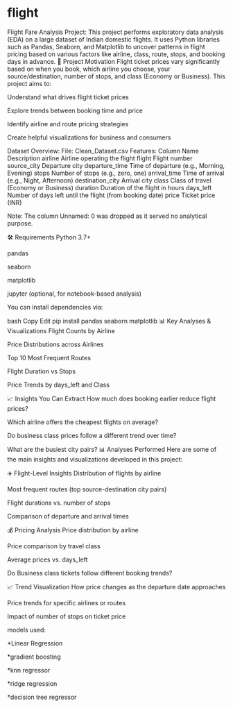 # flight
Flight Fare Analysis Project:
This project performs exploratory data analysis (EDA) on a large dataset of Indian domestic flights. It uses Python libraries such as Pandas, Seaborn, and Matplotlib to uncover patterns in flight pricing based on various factors like airline, class, route, stops, and booking days in advance.
📌 Project Motivation
Flight ticket prices vary significantly based on when you book, which airline you choose, your source/destination, number of stops, and class (Economy or Business). This project aims to:

Understand what drives flight ticket prices

Explore trends between booking time and price

Identify airline and route pricing strategies

Create helpful visualizations for business and consumers

Dataset Overview:
File: Clean_Dataset.csv
Features:
Column Name	Description
airline	Airline operating the flight
flight	Flight number
source_city	Departure city
departure_time	Time of departure (e.g., Morning, Evening)
stops	Number of stops (e.g., zero, one)
arrival_time	Time of arrival (e.g., Night, Afternoon)
destination_city	Arrival city
class	Class of travel (Economy or Business)
duration	Duration of the flight in hours
days_left	Number of days left until the flight (from booking date)
price	Ticket price (INR)

Note: The column Unnamed: 0 was dropped as it served no analytical purpose.

🛠️ Requirements
Python 3.7+

pandas

seaborn

matplotlib

jupyter (optional, for notebook-based analysis)

You can install dependencies via:

bash
Copy
Edit
pip install pandas seaborn matplotlib
📊 Key Analyses & Visualizations
Flight Counts by Airline

Price Distributions across Airlines

Top 10 Most Frequent Routes

Flight Duration vs Stops

Price Trends by days_left and Class

📈 Insights You Can Extract
How much does booking earlier reduce flight prices?

Which airline offers the cheapest flights on average?

Do business class prices follow a different trend over time?

What are the busiest city pairs?
📊 Analyses Performed
Here are some of the main insights and visualizations developed in this project:

✈️ Flight-Level Insights
Distribution of flights by airline

Most frequent routes (top source-destination city pairs)

Flight durations vs. number of stops

Comparison of departure and arrival times

💰 Pricing Analysis
Price distribution by airline

Price comparison by travel class

Average prices vs. days_left

Do Business class tickets follow different booking trends?

📈 Trend Visualization
How price changes as the departure date approaches

Price trends for specific airlines or routes

Impact of number of stops on ticket price


models used:

*Linear Regression

*gradient boosting

*knn regressor

*ridge regression

*decision tree regressor







